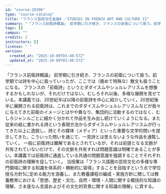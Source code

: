 ```yaml
---
id: "course:20396"
type: "course-catalog"
title: "フランス芸術文化各論Ⅱ ／STUDIES IN FRENCH ART AND CULTURE II"
summary: "「フランス前衛詩概論」 前学期に引き続き、フランスの前衛について扱う。前学期では詩を中心に扱っていったが、ここでは（極めて特殊な）散文も扱うことになる。 フランスの「前衛詩」というとダダイスムやシュルレアリスムを想像するかもしれないが、それ…"
tags: []
campus: ""
credits: 2
instructors: []
license: " "
version:
  created_at: "2025-10-09T03:48:57Z"
  updated_at: "2025-10-09T03:48:57Z"
---
```


「フランス前衛詩概論」 前学期に引き続き、フランスの前衛について扱う。前学期では詩を中心に扱っていったが、ここでは（極めて特殊な）散文も扱うことになる。 フランスの「前衛詩」というとダダイスムやシュルレアリスムを想像するかもしれないが、それだけではない。むしろそれ以後、多様な展開を見せている。本講義では、20世紀半ば以降の前衛詩を中心に紹介していく。20世紀後半に展開される前衛詩は、これまでのダダイスムやシュルレアリスムなどが我々に与えてきた前衛のイメージとはやや異なり、集団的に活動するのではなく、むしろジャンルごとに細かく分かれて作品を生み出し続けていくようになる。また従来の紙に書かれる詩という表現方法からダダイスムやシュルレアリスムが行ってきた以上に逸脱し、詩とその媒体（メディア）といった重要な文学的問いを提示してきた。こういった問いを通じて、一見詩とは思えないような作品を通覧していく。 一般に前衛詩は難解であるとされているが、それは前提となる文脈が共有されていないだけで、その文脈を共有すれば問題意識は明確であることが多い。本講義では前衛詩に通底している共通の問題意識を強調することでそれぞれの前衛詩の理解を促していく。 当授業は「フランス語圏の芸術文化の多様な専門領域に関する知識を体系的・横断的に習得」することを目指すという点で学位授与方針5に定める能力を涵養し、また教養課程の編成・実施方針に関しては教養教育における「思想、歴史・文化、自然・環境・人間に関する概括的な知識の理解、さま座なん言語およびその文化的背景に関する知識の理解」に資する。
